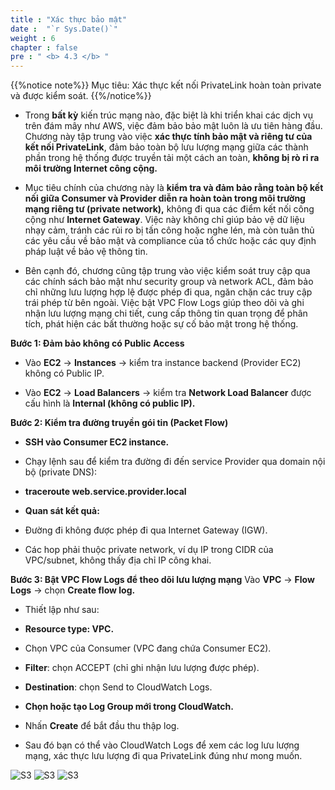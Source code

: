 ```yaml
---
title : "Xác thực bảo mật"
date :  "`r Sys.Date()`" 
weight : 6
chapter : false
pre : " <b> 4.3 </b> "
---
```

{{%notice note%}}
Mục tiêu: Xác thực kết nối PrivateLink hoàn toàn private và được kiểm soát.
{{%/notice%}}
+ Trong **bất kỳ** kiến trúc mạng nào, đặc biệt là khi triển khai các dịch vụ trên đám mây như AWS, việc đảm bảo bảo mật luôn là ưu tiên hàng đầu. Chương này tập trung vào việc **xác thực tính bảo mật và riêng tư của kết nối PrivateLink**, đảm bảo toàn bộ lưu lượng mạng giữa các thành phần trong hệ thống được truyền tải một cách an toàn, **không bị rò rỉ ra môi trường Internet công cộng.**

+ Mục tiêu chính của chương này là **kiểm tra và đảm bảo rằng toàn bộ kết nối giữa Consumer và Provider diễn ra hoàn toàn trong môi trường mạng riêng tư (private network),** không đi qua các điểm kết nối công cộng như **Internet Gateway**. Việc này không chỉ giúp bảo vệ dữ liệu nhạy cảm, tránh các rủi ro bị tấn công hoặc nghe lén, mà còn tuân thủ các yêu cầu về bảo mật và compliance của tổ chức hoặc các quy định pháp luật về bảo vệ thông tin.

+ Bên cạnh đó, chương cũng tập trung vào việc kiểm soát truy cập qua các chính sách bảo mật như security group và network ACL, đảm bảo chỉ những lưu lượng hợp lệ được phép đi qua, ngăn chặn các truy cập trái phép từ bên ngoài. Việc bật VPC Flow Logs giúp theo dõi và ghi nhận lưu lượng mạng chi tiết, cung cấp thông tin quan trọng để phân tích, phát hiện các bất thường hoặc sự cố bảo mật trong hệ thống.



**Bước 1: Đảm bảo không có Public Access**
+ Vào **EC2** → **Instances** → kiểm tra instance backend (Provider EC2) không có Public IP.

+ Vào **EC2** → **Load Balancers** → kiểm tra **Network Load Balancer** được cấu hình là **Internal (không có public IP).**

**Bước 2: Kiểm tra đường truyền gói tin (Packet Flow)**
+ **SSH vào Consumer EC2 instance.**

+ Chạy lệnh sau để kiểm tra đường đi đến service Provider qua domain nội bộ (private DNS):

+ **traceroute web.service.provider.local**

+ **Quan sát kết quả:**

+ Đường đi không được phép đi qua Internet Gateway (IGW).

+ Các hop phải thuộc private network, ví dụ IP trong CIDR của VPC/subnet, không thấy địa chỉ IP công khai.

**Bước 3: Bật VPC Flow Logs để theo dõi lưu lượng mạng**
Vào **VPC** → **Flow Logs** → chọn **Create flow log.**

+ Thiết lập như sau:

+ **Resource type: VPC.**

+ Chọn VPC của Consumer (VPC đang chứa Consumer EC2).

+ **Filter**: chọn ACCEPT (chỉ ghi nhận lưu lượng được phép).

+ **Destination**: chọn Send to CloudWatch Logs.

+ **Chọn hoặc tạo Log Group mới trong CloudWatch.**

+ Nhấn **Create** để bắt đầu thu thập log.

+ Sau đó bạn có thể vào CloudWatch Logs để xem các log lưu lượng mạng, xác thực lưu lượng đi qua PrivateLink đúng như mong muốn.


 
![S3](/images/4.s3/52-logs-1.png)
 ![S3](/images/4.s3/53-logs-2.png)
 ![S3](/images/4.s3/54-logs-3.png)
